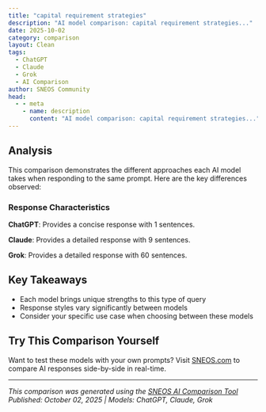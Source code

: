 ```yaml
---
title: "capital requirement strategies"
description: "AI model comparison: capital requirement strategies..."
date: 2025-10-02
category: comparison
layout: Clean
tags:
  - ChatGPT
  - Claude
  - Grok
  - AI Comparison
author: SNEOS Community
head:
  - - meta
    - name: description
      content: "AI model comparison: capital requirement strategies..."
---
```


<ChatComparison
  title="capital requirement strategies"
  prompt="capital requirement strategies"
  :responses='{
    "ChatGPT": "Capital requirement strategies refer to the methods organizations use to ensure they meet regulatory capital requirements while effectively managing their capital structure. These strategies are especially relevant for financial institutions but can also apply to other types of organizations. Here are some key capital requirement strategies:\n\n1. **Capital Allocation**:\n   - Optimize the allocation of capital to various business units or projects based on their risk-adjusted returns. Prioritize investments that enhance earning potential while managing associated risks.\n\n2. **Risk-Based Capital Planning**:\n   - Develop a comprehensive risk assessment to understand the capital needs based on the risk profile of the assets. Implement a risk-weighted approach to capital planning that aligns with regulatory capital requirements.\n\n3. **Capital Raising**:\n   - Explore various funding sources such as issuing equity, subordinated debt, or hybrid instruments. Consider capital markets, private placements, and public offerings as potential avenues for raising capital.\n\n4. **Retained Earnings Retention**:\n   - Retain a portion of earnings to strengthen capital positions. This can reduce dependence on external financing and improve the institution&#39;s overall capital ratios.\n\n5. **Regulatory Compliance Monitoring**:\n   - Establish a robust framework for monitoring compliance with capital regulations, including stress testing and capital forecasting. This ensures that the organization can respond proactively to changes in regulatory requirements.\n\n6. **Capital Optimization Techniques**:\n   - Utilize techniques like securitization to convert illiquid assets into liquid capital. This can help improve capital ratios and manage risks more effectively.\n\n7. **Dividend Policy Review**:\n   - Adjust the dividend payout policy to balance shareholder returns with the need to maintain adequate capital levels. In periods of uncertainty, consider reducing or suspending dividends to conserve capital.\n\n8. **Contingency Capital Planning**:\n   - Develop a contingency plan that outlines how to raise capital during financial stress or unexpected downturns. This can include plans for rights offerings or other emergency funding options.\n\n9. **Leverage Management**:\n   - Carefully manage leverage ratios to optimize the capital structure and comply with regulatory requirements. Understanding the trade-off between debt and equity financing can help in effective capital management.\n\n10. **Use of Capital Buffers**:\n   - Maintain capital buffers above the minimum requirements as a cushion against potential losses. This proactive approach helps in absorbing shocks without violating regulatory standards.\n\n11. **Portfolio Diversification**:\n   - Diversify the investment portfolio to spread risk and reduce capital requirements associated with higher-risk assets. A well-diversified portfolio can improve stability and reduce volatility.\n\n12. **Stress Testing and Scenario Analysis**:\n   - Regularly perform stress testing and scenario analysis to assess the resilience of capital requirements under adverse conditions. This helps in understanding the potential impacts on capital adequacy.\n\n13. **Technology and Data Analytics**:\n   - Leverage technology and data analytics to gain insights into capital usage, improve reporting accuracy, and enhance decision-making processes related to capital management.\n\nEach organization may have different needs and considerations based on its regulatory environment, business model, and risk appetite. Therefore, the specific capital requirement strategies employed can vary significantly among different institutions.",
    "Claude": "# Capital Requirement Strategies\n\nCapital requirement strategies are essential for businesses and financial institutions to maintain adequate funding, comply with regulations, and support growth. Here are the key approaches:\n\n## **1. Regulatory Capital Strategies**\n\n### Banking \u0026 Financial Institutions\n- **Basel III Compliance**: Maintain minimum capital ratios (CET1, Tier 1, Total Capital)\n- **Buffer Management**: Build capital conservation and countercyclical buffers\n- **Stress Testing**: Regular assessment of capital adequacy under adverse scenarios\n- **TLAC/MREL**: Total Loss-Absorbing Capacity for systemically important banks\n\n### Insurance Companies\n- **Solvency II**: Risk-based capital requirements in Europe\n- **RBC Requirements**: Risk-Based Capital ratios in the US\n- **Economic Capital**: Internal assessment beyond regulatory minimums\n\n## **2. Capital Planning Strategies**\n\n### Strategic Planning\n- **Capital Forecasting**: Project future capital needs based on business growth\n- **Scenario Analysis**: Plan for multiple economic and business scenarios\n- **Capital Allocation**: Optimize distribution across business lines\n- **Return on Capital**: Maximize returns while meeting requirements\n\n### Timing Strategies\n- **Market Timing**: Raise capital during favorable market conditions\n- **Seasonal Planning**: Account for cyclical business patterns\n- **Regulatory Cycle Planning**: Align with regulatory review periods\n\n## **3. Capital Optimization Techniques**\n\n### Balance Sheet Management\n- **Asset Optimization**: Focus on lower risk-weighted assets\n- **Liability Management**: Structure debt to optimize capital ratios\n- **Netting Agreements**: Reduce capital requirements through offsetting positions\n- **Securitization**: Transfer risk to reduce capital needs\n\n### Hybrid Instruments\n- **Contingent Convertible Bonds (CoCos)**: Qualify as regulatory capital\n- **Preferred Equity**: Balance between debt and equity characteristics\n- **Subordinated Debt**: Count toward Tier 2 capital\n\n## **4. Capital Raising Strategies**\n\n### Equity-Based\n- **Rights Offerings**: Raise capital from existing shareholders\n- **Public Offerings**: Access broader investor base\n- **Private Placements**: Targeted institutional investors\n- **Retained Earnings**: Build capital through profit retention\n\n### Debt-Based\n- **Subordinated Debt Issuance**: Qualify for regulatory capital treatment\n- **Hybrid Securities**: Combine debt and equity features\n- **Asset-Backed Securities**: Free up capital through securitization\n\n## **5. Risk Management Strategies**\n\n### Credit Risk\n- **Portfolio Diversification**: Spread risk across sectors and geographies\n- **Credit Risk Transfer**: Use derivatives and insurance\n- **Loan Loss Provisioning**: Adequate reserves for expected losses\n\n### Market Risk\n- **Value at Risk (VaR) Models**: Quantify potential losses\n- **Hedging Strategies**: Use derivatives to manage exposure\n- **Asset-Liability Matching**: Align duration and currency exposure\n\n### Operational Risk\n- **Insurance Coverage**: Transfer operational risks\n- **Process Improvement**: Reduce risk through better controls\n- **Technology Investment**: Enhance risk monitoring capabilities\n\n## **6. Business Model Strategies**\n\n### Growth Management\n- **Organic Growth**: Gradual expansion within capital constraints\n- **Capital-Light Models**: Focus on fee-based services\n- **Partnership Strategies**: Joint ventures to share capital burden\n- **Selective Growth**: Prioritize high-return, low-capital businesses\n\n### Efficiency Improvements\n- **Cost Management**: Improve capital efficiency ratios\n- **Technology Adoption**: Reduce operational capital needs\n- **Process Optimization**: Streamline capital-intensive operations\n\n## **7. Monitoring and Governance**\n\n### Key Performance Indicators\n- **Capital Ratios**: Track against regulatory and internal targets\n- **Return Metrics**: ROE, ROIC, RAROC\n- **Capital Utilization**: Efficiency of capital deployment\n- **Stress Test Results**: Performance under adverse conditions\n\n### Governance Framework\n- **Capital Committee**: Senior management oversight\n- **Risk Appetite Framework**: Define acceptable capital levels\n- **Reporting Systems**: Regular monitoring and reporting\n- **Board Oversight**: Strategic capital decisions\n\n## **8. Industry-Specific Considerations**\n\n### Banking\n- **Loan Portfolio Management**: Balance growth with capital efficiency\n- **Trading Book Optimization**: Manage market risk capital\n- **Operational Risk Capital**: Minimize through better controls\n\n### Insurance\n- **Reinsurance Strategy**: Transfer risk to manage capital\n- **Product Mix Optimization**: Focus on capital-",
    "Grok": "Capital requirement strategies refer to the approaches and plans organizations or financial institutions adopt to ensure they maintain sufficient capital to meet regulatory requirements, absorb potential losses, and support growth or operational needs. These strategies are critical for banks, insurance companies, and other entities under regulatory oversight (e.g., Basel III for banks), as well as for businesses seeking to optimize their financial structure. Below are key capital requirement strategies, focusing on regulatory compliance, risk management, and business sustainability:\n\n---\n\n### 1. **Regulatory Compliance Strategies**\n   Regulatory frameworks like Basel III (for banks) or Solvency II (for insurers) set minimum capital requirements to ensure financial stability. Strategies to meet these include:\n   - **Capital Buffer Maintenance**: Holding capital above the minimum required levels (e.g., Common Equity Tier 1 (CET1) capital for banks) to act as a buffer against unexpected losses.\n   - **Stress Testing and Scenario Analysis**: Conducting regular stress tests to assess capital adequacy under adverse economic conditions and adjusting capital levels accordingly.\n   - **Capital Planning**: Developing a forward-looking capital plan (e.g., Internal Capital Adequacy Assessment Process - ICAAP for banks) to align capital with risk exposures and regulatory expectations.\n   - **Tiered Capital Structure**: Leveraging different forms of capital (Tier 1, Tier 2) as allowed by regulators to meet requirements efficiently while balancing cost and quality of capital.\n\n---\n\n### 2. **Risk Management Strategies**\n   Capital requirements are closely tied to the risk profile of an institution. Strategies to optimize capital in light of risks include:\n   - **Risk-Weighted Assets (RWA) Optimization**: Reducing exposure to high-risk assets or activities that require more capital under regulatory frameworks (e.g., shifting to lower-risk loans or investments).\n   - **Diversification**: Spreading risk across different asset classes, geographies, or sectors to reduce concentration risk and thus lower capital requirements.\n   - **Risk Mitigation Techniques**: Using hedging strategies, insurance, or credit enhancements to reduce the impact of potential losses, thereby lowering the need for additional capital.\n   - **Internal Risk Models**: Developing and using internal models (as permitted by regulators, e.g., under Basel II/III Advanced Approaches) to calculate capital requirements more precisely based on the institution\u2019s specific risk profile.\n\n---\n\n### 3. **Capital Raising Strategies**\n   When capital levels are insufficient, organizations may adopt strategies to raise additional capital:\n   - **Equity Issuance**: Issuing new shares (common or preferred) to raise Tier 1 capital. This is a common approach for publicly traded companies or banks but may dilute existing shareholders.\n   - **Debt Instruments**: Issuing subordinated debt or hybrid instruments (e.g., convertible bonds) that qualify as Tier 2 capital under regulatory guidelines.\n   - **Retained Earnings**: Reinvesting profits into the business instead of distributing dividends to build internal capital reserves over time.\n   - **Asset Sales**: Selling non-core or underperforming assets to free up capital for more productive uses or to meet regulatory thresholds.\n   - **Private Placements or Partnerships**: Raising capital through private equity investments or strategic partnerships with institutional investors.\n\n---\n\n### 4. **Cost of Capital Optimization Strategies**\n   Balancing the cost of holding or raising capital with the need for financial stability is crucial. Strategies include:\n   - **Capital Structure Optimization**: Finding the right mix of equity and debt to minimize the Weighted Average Cost of Capital (WACC) while meeting regulatory requirements.\n   - **Dividend Policy Adjustments**: Reducing or suspending dividend payouts during periods of capital stress to preserve capital.\n   - **Efficient Capital Allocation**: Directing capital to high-return projects or business units while scaling back on low-return or high-risk activities to maximize return on capital.\n\n---\n\n### 5. **Technology and Data-Driven Strategies**\n   Modern institutions use technology to improve capital management:\n   - **Data Analytics for Risk Assessment**: Using advanced analytics and machine learning to better predict and manage risks, thus optimizing capital allocation.\n   - **Automation of Reporting**: Implementing automated systems for regulatory reporting and capital monitoring to ensure compliance and reduce operational costs.\n   - **Digital Transformation**: Investing in technology to improve operational efficiency, reduce costs, and free up capital for other uses.\n\n---\n\n### 6. **Business Model Adjustments**\n   Long-term strategies may involve rethinking the business model to align with capital requirements:\n   - **De-risking**: Exiting high-risk businesses or products that require excessive capital.\n   - **Focus on Core Competencies**: Streamlining operations to focus on core, profitable activities that require less capital.\n   - **Geographic Expansion or Contraction**: Adjusting the geographic footprint to balance capital requirements across jurisdictions with different regulatory regimes.\n\n---\n\n### 7. **Engagement with Regulators**\n   Institutions often work closely with regulators to ensure compliance and sometimes negotiate flexibility:\n   - **Proactive Communication**: Engaging with regulatory bodies to discuss capital plans, stress test results, and potential waivers or adjustments.\n   - **Advocacy for Favorable Rules**: Participating in industry groups to influence regulatory policies or standards that impact capital requirements.\n\n---\n\n### Key Considerations in Capital Requirement Strategies\n- **Regulatory Environment**: Different jurisdictions have varying capital rules (e.g., Basel III implementation differs across countries), and strategies must account for local requirements.\n- **Economic Conditions**: Capital strategies must be adaptable to economic cycles, with contingency plans for downturns.\n- **Stakeholder Impact**: Decisions like equity issuance or dividend cuts can affect shareholders, so communication and transparency are critical.\n- **Long-Term vs. Short-Term Goals**: Balancing immediate regulatory compliance with long-term growth and profitability objectives.\n\nBy adopting a combination of these strategies, organizations can effectively manage their capital requirements, mitigate risks, and maintain financial stability while supporting growth. If you\u0027re looking for a more specific context (e.g., banking, insurance, or a particular region), let me know!"
  }'
  published-date="13:20"
/>

## Analysis

This comparison demonstrates the different approaches each AI model takes when responding to the same prompt. Here are the key differences observed:

### Response Characteristics

**ChatGPT**: Provides a concise response with 1 sentences. 

**Claude**: Provides a detailed response with 9 sentences. 

**Grok**: Provides a detailed response with 60 sentences. 

## Key Takeaways

- Each model brings unique strengths to this type of query
- Response styles vary significantly between models
- Consider your specific use case when choosing between these models

## Try This Comparison Yourself

Want to test these models with your own prompts? Visit [SNEOS.com](https://sneos.com) to compare AI responses side-by-side in real-time.

---

*This comparison was generated using the [SNEOS AI Comparison Tool](https://sneos.com)*
*Published: October 02, 2025 | Models: ChatGPT, Claude, Grok*

